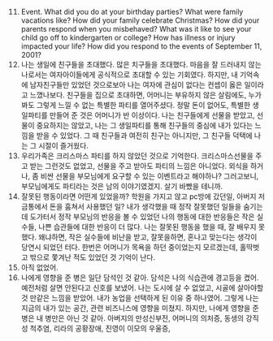 11. Event. What did you do at your birthday parties? What were family vacations like? How did your family celebrate Christmas? How did your parents respond when you misbehaved? What was it like to see your child go off to kindergarten or college? How has illness or injury impacted your life? How did you respond to the events of September 11, 2001?
1. 나는 생일에 친구들을 초대했다. 많은 치구들을 초대했다. 마음을 잘 드러내지 않는 나로서는 여자아이들에게 공식적으로 초대할 수 있는 기회였다. 하지만, 내 기억속에 남자친구들만 있었던 것으로보아 나는 여자에 관심이 없다는 컨셉이 옳은 일이라고 느꼈나보다. 친구들을 집으로 초대하면, 어머니는 부유하지 않은 살림에도, 누가봐도 그렇게 느낄 수 없는 특별한 파티를 열어주셨다. 정말 돈이 없어도, 특별한 생일파티를 만들어 준 것은 어머니가 반 이상이다. 나는 친구들에게 선물을 받았고, 선물이 중요하지는 않았고, 나는 그 생일파티를 통해 친구들의 중심에 내가 있다는 느낌을 받을 수 있었다. 그 때 친구들과 여전히 친구는 아니지만, 그 친구들 덕택에 나는 그 시절이 즐거웠다. 
2. 우리가족은 크리스마스 파티를 하지 않았던 것으로 기억한다. 크리스마스선물을 주고 받는 그런것도 없었고, 선물을 주고 받아도 파티의 느낌은 아니었다. 외식을 하거나, 좀 비싼 선물을 부모님에게 요구할 수 있는 이벤트라고 해야하나? 그러고보니, 부모님에게도 파티라는 것은 남의 이야기였겠지. 살기 바빴을 테니까.
3. 잘못된 행동이라면 어떤게 있었을까? 학원을 가지고 않고 pc방에 갔던일, 아버지 저금통에서 돈을 훔쳐서 사용했던 일? 내가 생각했을 때 정작 잘못했던 일들을 숨기는데 도가터서 정작 부모님의 반응을 볼 수 있었던 나의 행동에 대한 반응들은 작은 실수들, 나쁜 습관들에 대한 반응이 더 많다. 나는 잘못된 행동을 했을 때, 잘 배우지 못했다. 왜냐하면, 작은 실수들에 비난을 받고, 잘못을하면, 혼나고 맞는다는 생각이 당연시 되었던 터다. 한번은 어머니가 목욕을 하던 중이었는지 모르겠는데, 홀딱벗고 밖으로 쫓겨난 적도 있었던 것 기억이 난다.
4. 아직 없었어.
5. 나에게 영향을 준 병은 일단 담석인 것 같아. 담석은 나의 식습관에 경고등을 켰어. 예전처럼 살면 안된다고 신호를 보냈어. 나는 도시에 살 수 없었고, 시골에 살아야할 것 만같은 느낌을 받았어. 내가 농업을 선택하게 된 이유 중 하나였어. 그렇게 나는 지금의 내가 있는 공간, 관련 비즈니스에 영향을 미쳤지. 하지만, 나에게 영향을 준 병은 내 병만은 아닌 것 같아. 아버지의 만성신부전, 어머니의 의처증, 동생의 강직성 척추염, 리라의 공황장애, 진영이 이모의 우울증, 